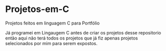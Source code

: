 # Projetos-em-C
Projetos feitos em linguagem C para Portfólio

Já programei em Lingaugem C antes de criar os projetos desse repositorio então aqui não terá todos os projetos que já fiz apenas projetos selecionados por mim para serem expostos.
